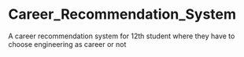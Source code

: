 # Career_Recommendation_System
A career recommendation system for 12th student where they have to choose engineering as career or not
